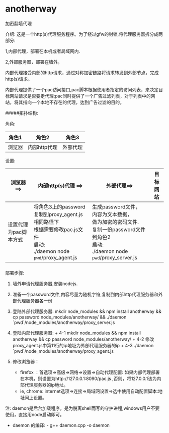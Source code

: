 # anotherway
加密翻墙代理

介绍:
这是一个http(s)代理服务程序。为了绕过gfw的封锁,将代理服务器拆分成两部分:

1,内部代理，部署在本机或者局域网内.

2,外部服务器，部署在墙外。

内部代理接受内部的http请求，通过对称加密链路将请求转发到外部节点，完成http(s)请求。

内部代理提供了一个pac访问接口,pac脚本根据使用者指定的访问列表，来决定目标网站请求是否要走代理;pac同时提供了一个广告过滤列表，对于列表中的网站，将其指向一个本地不存在的代理，达到广告过滤的目的。


#####拓扑结构:

角色:

角色1 | 角色2 | 角色3
------|-------|------
浏览器|内部http代理|外部代理


设置:

|        浏览器 ==>|内部http(s)代理 ==>| 外部代理==>|目标网站 |
|---------------|----------------|---------|---------|
|设置代理为pac脚本方式|将角色3上的password<br>复制到proxy_agent.js <br>相同路径下<br>根据需要修改pac.js文件<br>启动:<br>./daemon node `pwd`/proxy_agent.js| 生成password文件，<br>内容为文本数据，<br>做为加密的密码文件.<br>复制一份password文件到角色2<br>启动: <br>./daemon node `pwd`/proxy_server.js |

#####

部署步骤:

   1. 墙外申请代理服务器,安装nodejs.<br>
   2. 准备一个password文件,内容尽量为随机字符,复制到内部http代理服务器和外部代理服务器各一份<br>
   3. 登陆外部代理服务器: mkdir node_modules && npm install anotherway && cp password node_modules/anotherway/ && ./daemon \`pwd\`/node_modules/anotherway/proxy_server.js<br>
   
   4. 登陆内部代理服务器: 
     + 4-1 mkdir node_modules && npm install anotherway && cp password node_modules/anotherway/
     + 4-2 修改proxy_agent.js中第11行的ip地址为外部代理服务器的ip
     + 4-3 ./daemon \`pwd\`/node_modules/anotherway/proxy_agent.js
     
   5. 修改浏览器：
      + firefox ：首选项=>高级=>网络=>设置=>自动代理配置: 如果内部代理部署在本机，则设置为http://127.0.0.1:8090/pac.js ,否则，将127.0.0.1该为内部代理服务器的ip地址。
      + ie, chrome: internet选项=>连接=>局域网设置=>选中使用自动配置脚本:地址同上设置。

注: daemon是后台加载程序，是为脱离shell而写的守护进程,windows用户不要使用，直接用node启动即可。
   + daemon 的编译:
    - g++ daemon.cpp -o daemon
